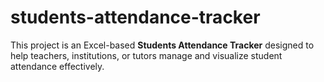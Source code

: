 # students-attendance-tracker
This project is an Excel-based **Students Attendance Tracker** designed to help teachers, institutions, or tutors manage and visualize student attendance effectively.
